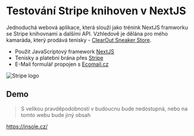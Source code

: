 
# Testování Stripe knihoven v NextJS

Jednoduchá webová aplikace, která slouží jako trénink NextJS framworku se Stripe knihovnami a dalšími API. Vzhledově je dělána pro mého kamaráda, který prodává tenisky - [ClearOut Sneaker Store](https://www.instagram.com/clearout.eu/?hl=cs).

- Použit JavaScriptový framework [NextJS](https://nextjs.org/)
- Tenisky a platební brána přes [Stripe](https://stripe.com/en-cz)
- E-Mail formulář propojen s [Ecomail.cz](https://www.ecomail.cz/)

![Stripe logo](https://upload.wikimedia.org/wikipedia/commons/thumb/b/ba/Stripe_Logo%2C_revised_2016.svg/2560px-Stripe_Logo%2C_revised_2016.svg.png)


## Demo
> S velikou pravděpodobností v budoucnu bude nedostupná, nebo na tomto webu bude jiný obsah

https://insole.cz/

